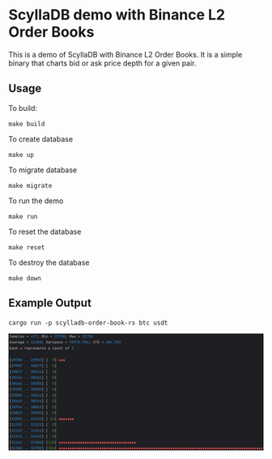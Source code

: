 # ScyllaDB demo with Binance L2 Order Books

This is a demo of ScyllaDB with Binance L2 Order Books. 
It is a simple binary that charts bid or ask price depth for a given pair.

## Usage

To build:

    make build

To create database

    make up

To migrate database

    make migrate

To run the demo

    make run

To reset the database

    make reset

To destroy the database

    make down

## Example Output

    cargo run -p scylladb-order-book-rs btc usdt

![img.png](img.png)
